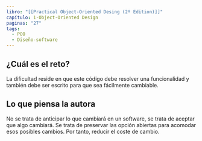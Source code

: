 ```yaml
---
libro: "[[Practical Object-Oriented Desing (2º Edition)]]"
capítulo: 1-Object-Oriented Design
paginas: "27"
tags:
  - POO
  - Diseño-software
---
```

## ¿Cuál es el reto?
La dificultad reside en que este código debe resolver una funcionalidad y también debe ser escrito para que sea fácilmente cambiable.

## Lo que piensa la autora
No se trata de anticipar  lo que cambiará en un software, se trata de aceptar que algo cambiará. Se trata de preservar las opción abiertas para acomodar esos posibles cambios. Por  tanto, reducir el coste de cambio.